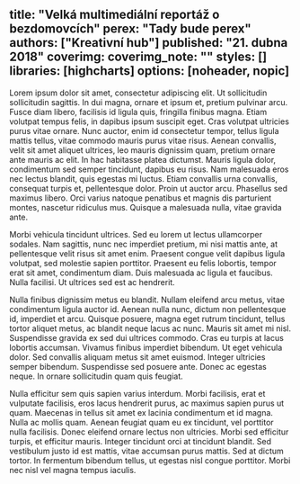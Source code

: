 title: "Velká multimediální reportáž o bezdomovcích"
perex: "Tady bude perex"
authors: ["Kreativní hub"]
published: "21. dubna 2018"
coverimg: 
coverimg_note: ""
styles: []
libraries: [highcharts]
options: [noheader, nopic]
---

Lorem ipsum dolor sit amet, consectetur adipiscing elit. Ut sollicitudin sollicitudin sagittis. In dui magna, ornare et ipsum et, pretium pulvinar arcu. Fusce diam libero, facilisis id ligula quis, fringilla finibus magna. Etiam volutpat tempus felis, in dapibus ipsum suscipit eget. Cras volutpat ultricies purus vitae ornare. Nunc auctor, enim id consectetur tempor, tellus ligula mattis tellus, vitae commodo mauris purus vitae risus. Aenean convallis, velit sit amet aliquet ultrices, leo mauris dignissim quam, pretium ornare ante mauris ac elit. In hac habitasse platea dictumst. Mauris ligula dolor, condimentum sed semper tincidunt, dapibus eu risus. Nam malesuada eros nec lectus blandit, quis egestas mi luctus. Etiam convallis urna convallis, consequat turpis et, pellentesque dolor. Proin ut auctor arcu. Phasellus sed maximus libero. Orci varius natoque penatibus et magnis dis parturient montes, nascetur ridiculus mus. Quisque a malesuada nulla, vitae gravida ante.

<wide><div id="graf1"></div></wide>

Morbi vehicula tincidunt ultrices. Sed eu lorem ut lectus ullamcorper sodales. Nam sagittis, nunc nec imperdiet pretium, mi nisi mattis ante, at pellentesque velit risus sit amet enim. Praesent congue velit dapibus ligula volutpat, sed molestie sapien porttitor. Praesent eu felis lobortis, tempor erat sit amet, condimentum diam. Duis malesuada ac ligula et faucibus. Nulla facilisi. Ut ultrices sed est ac hendrerit.

<wide><div id="graf2"></div></wide>

Nulla finibus dignissim metus eu blandit. Nullam eleifend arcu metus, vitae condimentum ligula auctor id. Aenean nulla nunc, dictum non pellentesque id, imperdiet et arcu. Quisque posuere, magna eget rutrum tincidunt, tellus tortor aliquet metus, ac blandit neque lacus ac nunc. Mauris sit amet mi nisl. Suspendisse gravida ex sed dui ultrices commodo. Cras eu turpis at lacus lobortis accumsan. Vivamus finibus imperdiet bibendum. Ut eget vehicula dolor. Sed convallis aliquam metus sit amet euismod. Integer ultricies semper bibendum. Suspendisse sed posuere ante. Donec ac egestas neque. In ornare sollicitudin quam quis feugiat.

<wide><div id="graf3"></div></wide>

Nulla efficitur sem quis sapien varius interdum. Morbi facilisis, erat et vulputate facilisis, eros lacus hendrerit purus, ac maximus sapien purus ut quam. Maecenas in tellus sit amet ex lacinia condimentum et id magna. Nulla ac mollis quam. Aenean feugiat quam eu ex tincidunt, vel porttitor nulla facilisis. Donec eleifend ornare lectus non ultricies. Morbi sed efficitur turpis, et efficitur mauris. Integer tincidunt orci at tincidunt blandit. Sed vestibulum justo id est mattis, vitae accumsan purus mattis. Sed at dictum tortor. In fermentum bibendum tellus, ut egestas nisl congue porttitor. Morbi nec nisl vel magna tempus iaculis.
